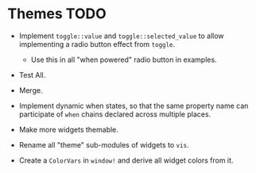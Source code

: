 # Themes TODO

* Implement `toggle::value` and `toggle::selected_value` to allow implementing a radio button effect from `toggle`.
    - Use this in all "when powered" radio button in examples.
* Test All.
* Merge.

* Implement dynamic when states, so that the same property name can participate of `when` chains declared across
    multiple places.
* Make more widgets themable.
* Rename all "theme" sub-modules of widgets to `vis`.
* Create a `ColorVars` in `window!` and derive all widget colors from it.